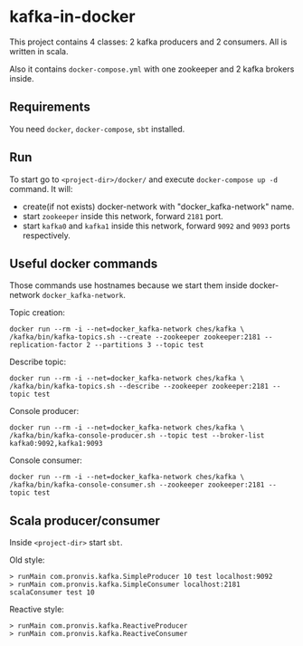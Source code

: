 # kafka-in-docker
This project contains 4 classes: 2 kafka producers and 2 consumers. All is written in scala. 

Also it contains `docker-compose.yml` with one zookeeper and 2 kafka brokers inside.
## Requirements
You need  `docker`, `docker-compose`, `sbt` installed.
## Run
To start go to `<project-dir>/docker/` and execute `docker-compose up -d` command. 
It will:
* create(if not exists) docker-network with "docker_kafka-network" name.
* start `zookeeper` inside this network, forward `2181` port.
* start `kafka0` and `kafka1` inside this network, forward `9092` and `9093` ports respectively.

## Useful docker commands
Those commands use hostnames because we start them inside docker-network `docker_kafka-network`.

Topic creation: 
```
docker run --rm -i --net=docker_kafka-network ches/kafka \
/kafka/bin/kafka-topics.sh --create --zookeeper zookeeper:2181 --replication-factor 2 --partitions 3 --topic test
```

Describe topic: 
```
docker run --rm -i --net=docker_kafka-network ches/kafka \
/kafka/bin/kafka-topics.sh --describe --zookeeper zookeeper:2181 --topic test
```

Console producer: 
```
docker run --rm -i --net=docker_kafka-network ches/kafka \
/kafka/bin/kafka-console-producer.sh --topic test --broker-list kafka0:9092,kafka1:9093
```

Console consumer: 
```
docker run --rm -i --net=docker_kafka-network ches/kafka \
/kafka/bin/kafka-console-consumer.sh --zookeeper zookeeper:2181 --topic test
```

## Scala producer/consumer
Inside `<project-dir>` start `sbt`.

Old style:
```
> runMain com.pronvis.kafka.SimpleProducer 10 test localhost:9092
> runMain com.pronvis.kafka.SimpleConsumer localhost:2181 scalaConsumer test 10
```

Reactive style:
```
> runMain com.pronvis.kafka.ReactiveProducer
> runMain com.pronvis.kafka.ReactiveConsumer
```
